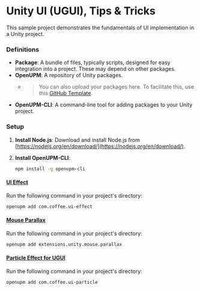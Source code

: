 # Unity UI (UGUI), Tips & Tricks

This sample project demonstrates the fundamentals of UI implementation in a Unity project.

### Definitions

- **Package**: A bundle of files, typically scripts, designed for easy integration into a project. These may depend on other packages.
- **OpenUPM**: A repository of Unity packages.
  - > You can also upload your packages here. To facilitate this, use this [GitHub Template](https://github.com/IvanMurzak/Unity-Package-Template).
- **OpenUPM-CLI**: A command-line tool for adding packages to your Unity project.

### Setup

1. **Install Node.js**: Download and install Node.js from [https://nodejs.org/en/download/](https://nodejs.org/en/download/).
2. **Install OpenUPM-CLI**:

    ```bash
    npm install -g openupm-cli
    ```

#### [UI Effect](https://github.com/mob-sakai/UIEffect)

Run the following command in your project's directory:

```bash
openupm add com.coffee.ui-effect
```

#### [Mouse Parallax](https://github.com/IvanMurzak/Unity-Mouse-Parallax)

Run the following command in your project's directory:

```bash
openupm add extensions.unity.mouse.parallax
```

#### [Particle Effect for UGUI](https://github.com/mob-sakai/ParticleEffectForUGUI)

Run the following command in your project's directory:

```bash
openupm add com.coffee.ui-particle
```
